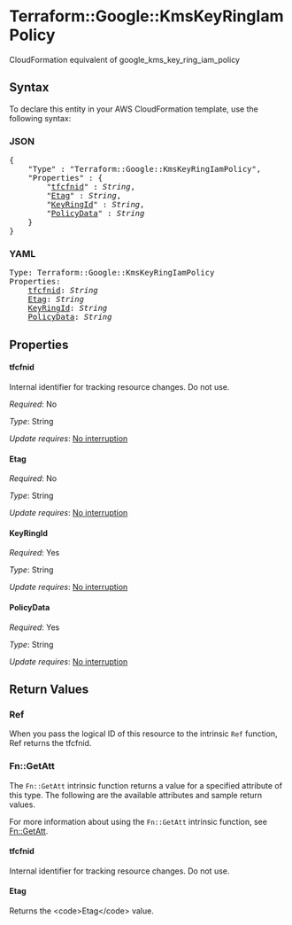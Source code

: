 # Terraform::Google::KmsKeyRingIamPolicy

CloudFormation equivalent of google_kms_key_ring_iam_policy

## Syntax

To declare this entity in your AWS CloudFormation template, use the following syntax:

### JSON

<pre>
{
    "Type" : "Terraform::Google::KmsKeyRingIamPolicy",
    "Properties" : {
        "<a href="#tfcfnid" title="tfcfnid">tfcfnid</a>" : <i>String</i>,
        "<a href="#etag" title="Etag">Etag</a>" : <i>String</i>,
        "<a href="#keyringid" title="KeyRingId">KeyRingId</a>" : <i>String</i>,
        "<a href="#policydata" title="PolicyData">PolicyData</a>" : <i>String</i>
    }
}
</pre>

### YAML

<pre>
Type: Terraform::Google::KmsKeyRingIamPolicy
Properties:
    <a href="#tfcfnid" title="tfcfnid">tfcfnid</a>: <i>String</i>
    <a href="#etag" title="Etag">Etag</a>: <i>String</i>
    <a href="#keyringid" title="KeyRingId">KeyRingId</a>: <i>String</i>
    <a href="#policydata" title="PolicyData">PolicyData</a>: <i>String</i>
</pre>

## Properties

#### tfcfnid

Internal identifier for tracking resource changes. Do not use.

_Required_: No

_Type_: String

_Update requires_: [No interruption](https://docs.aws.amazon.com/AWSCloudFormation/latest/UserGuide/using-cfn-updating-stacks-update-behaviors.html#update-no-interrupt)

#### Etag

_Required_: No

_Type_: String

_Update requires_: [No interruption](https://docs.aws.amazon.com/AWSCloudFormation/latest/UserGuide/using-cfn-updating-stacks-update-behaviors.html#update-no-interrupt)

#### KeyRingId

_Required_: Yes

_Type_: String

_Update requires_: [No interruption](https://docs.aws.amazon.com/AWSCloudFormation/latest/UserGuide/using-cfn-updating-stacks-update-behaviors.html#update-no-interrupt)

#### PolicyData

_Required_: Yes

_Type_: String

_Update requires_: [No interruption](https://docs.aws.amazon.com/AWSCloudFormation/latest/UserGuide/using-cfn-updating-stacks-update-behaviors.html#update-no-interrupt)

## Return Values

### Ref

When you pass the logical ID of this resource to the intrinsic `Ref` function, Ref returns the tfcfnid.

### Fn::GetAtt

The `Fn::GetAtt` intrinsic function returns a value for a specified attribute of this type. The following are the available attributes and sample return values.

For more information about using the `Fn::GetAtt` intrinsic function, see [Fn::GetAtt](https://docs.aws.amazon.com/AWSCloudFormation/latest/UserGuide/intrinsic-function-reference-getatt.html).

#### tfcfnid

Internal identifier for tracking resource changes. Do not use.

#### Etag

Returns the &lt;code&gt;Etag&lt;/code&gt; value.

